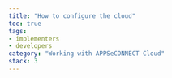 ```yaml
---
title: "How to configure the cloud"
toc: true
tags:
- implementers
- developers
category: "Working with APPSeCONNECT Cloud"
stack: 3
---
```

